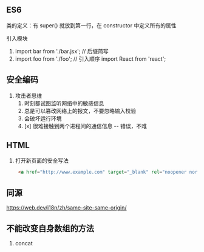 
## ES6
类的定义：有 super() 就放到第一行，在 constructor 中定义所有的属性

引入模块
1. import bar from './bar.jsx'; // 后缀简写
2. import foo from './foo'; // 引入顺序
   import React from 'react';


## 安全编码
1. 攻击者思维
   1. 时刻都试图监听网络中的敏感信息
   2. 总是可以篡改网络上的报文，不要忽略输入校验
   3. 会破坏运行环境
   4. [x] 很难接触到两个进程间的通信信息 -- 错误，不难


## HTML
1. 打开新页面的安全写法
   ```html
    <a href="http://www.example.com" target="_blank" rel="noopener noreferer"> example </a>
   ```

## 同源
https://web.dev/i18n/zh/same-site-same-origin/


## 不能改变自身数组的方法
1. concat